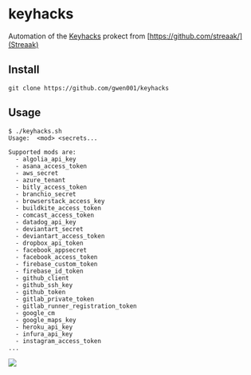 # keyhacks

Automation of the [Keyhacks](https://github.com/streaak/keyhacks) prokect from [https://github.com/streaak/](Streaak)

## Install

```
git clone https://github.com/gwen001/keyhacks
```

## Usage

```
$ ./keyhacks.sh
Usage:  <mod> <secrets...

Supported mods are:
  - algolia_api_key
  - asana_access_token
  - aws_secret
  - azure_tenant
  - bitly_access_token
  - branchio_secret
  - browserstack_access_key
  - buildkite_access_token
  - comcast_access_token
  - datadog_api_key
  - deviantart_secret
  - deviantart_access_token
  - dropbox_api_token
  - facebook_appsecret
  - facebook_access_token
  - firebase_custom_token
  - firebase_id_token
  - github_client
  - github_ssh_key
  - github_token
  - gitlab_private_token
  - gitlab_runner_registration_token
  - google_cm
  - google_maps_key
  - heroku_api_key
  - infura_api_key
  - instagram_access_token
...
```

<img src="https://raw.githubusercontent.com/gwen001/keyhacks/main/preview.png" />
